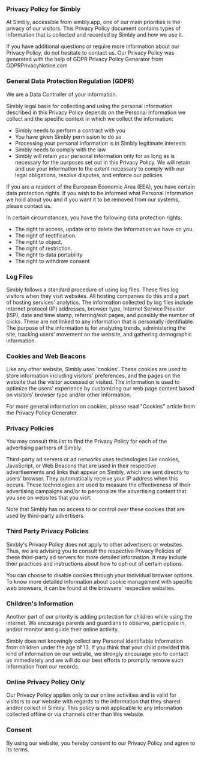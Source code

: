 ### Privacy Policy for Simbly
At Simbly, accessible from simbly.app, one of our main priorities is the privacy of our visitors. This Privacy Policy document contains types of information that is collected and recorded by Simbly and how we use it.

If you have additional questions or require more information about our Privacy Policy, do not hesitate to contact us. Our Privacy Policy was generated with the help of GDPR Privacy Policy Generator from GDPRPrivacyNotice.com

### General Data Protection Regulation (GDPR)
We are a Data Controller of your information.

Simbly legal basis for collecting and using the personal information described in this Privacy Policy depends on the Personal Information we collect and the specific context in which we collect the information:

* Simbly needs to perform a contract with you
* You have given Simbly permission to do so
* Processing your personal information is in Simbly legitimate interests
* Simbly needs to comply with the law
* Simbly will retain your personal information only for as long as is necessary for the purposes set out in this Privacy Policy. We will retain and use your information to the extent necessary to comply with our legal obligations, resolve disputes, and enforce our policies.

If you are a resident of the European Economic Area (EEA), you have certain data protection rights. If you wish to be informed what Personal Information we hold about you and if you want it to be removed from our systems, please contact us.

In certain circumstances, you have the following data protection rights:

* The right to access, update or to delete the information we have on you.
* The right of rectification.
* The right to object.
* The right of restriction.
* The right to data portability
* The right to withdraw consent

### Log Files
Simbly follows a standard procedure of using log files. These files log visitors when they visit websites. All hosting companies do this and a part of hosting services' analytics. The information collected by log files include internet protocol (IP) addresses, browser type, Internet Service Provider (ISP), date and time stamp, referring/exit pages, and possibly the number of clicks. These are not linked to any information that is personally identifiable. The purpose of the information is for analyzing trends, administering the site, tracking users' movement on the website, and gathering demographic information.

### Cookies and Web Beacons
Like any other website, Simbly uses 'cookies'. These cookies are used to store information including visitors' preferences, and the pages on the website that the visitor accessed or visited. The information is used to optimize the users' experience by customizing our web page content based on visitors' browser type and/or other information.

For more general information on cookies, please read "Cookies" article from the Privacy Policy Generator.

### Privacy Policies
You may consult this list to find the Privacy Policy for each of the advertising partners of Simbly.

Third-party ad servers or ad networks uses technologies like cookies, JavaScript, or Web Beacons that are used in their respective advertisements and links that appear on Simbly, which are sent directly to users' browser. They automatically receive your IP address when this occurs. These technologies are used to measure the effectiveness of their advertising campaigns and/or to personalize the advertising content that you see on websites that you visit.

Note that Simbly has no access to or control over these cookies that are used by third-party advertisers.

### Third Party Privacy Policies
Simbly's Privacy Policy does not apply to other advertisers or websites. Thus, we are advising you to consult the respective Privacy Policies of these third-party ad servers for more detailed information. It may include their practices and instructions about how to opt-out of certain options.

You can choose to disable cookies through your individual browser options. To know more detailed information about cookie management with specific web browsers, it can be found at the browsers' respective websites.

### Children's Information
Another part of our priority is adding protection for children while using the internet. We encourage parents and guardians to observe, participate in, and/or monitor and guide their online activity.

Simbly does not knowingly collect any Personal Identifiable Information from children under the age of 13. If you think that your child provided this kind of information on our website, we strongly encourage you to contact us immediately and we will do our best efforts to promptly remove such information from our records.

### Online Privacy Policy Only
Our Privacy Policy applies only to our online activities and is valid for visitors to our website with regards to the information that they shared and/or collect in Simbly. This policy is not applicable to any information collected offline or via channels other than this website.

### Consent
By using our website, you hereby consent to our Privacy Policy and agree to its terms.
